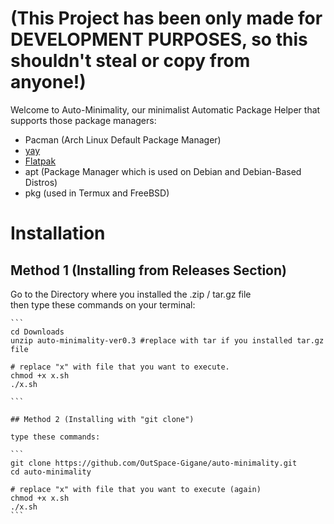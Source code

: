 # (This Project has been only made for DEVELOPMENT PURPOSES, so this shouldn't steal or copy from anyone!)

Welcome to Auto-Minimality, our minimalist Automatic Package Helper that supports those package managers:

- Pacman (Arch Linux Default Package Manager)  
- [yay](https://github.com/Jguer/yay)  
- [Flatpak](https://flatpak.org/setup/)  
- apt (Package Manager which is used on Debian and Debian-Based Distros)  
- pkg (used in Termux and FreeBSD)  

# Installation

## Method 1 (Installing from Releases Section)

Go to the Directory where you installed the .zip / tar.gz file  
then type these commands on your terminal:  

``````
```
cd Downloads  
unzip auto-minimality-ver0.3 #replace with tar if you installed tar.gz file  
  
# replace "x" with file that you want to execute.  
chmod +x x.sh  
./x.sh

```

## Method 2 (Installing with "git clone")

type these commands:  
  
```
git clone https://github.com/OutSpace-Gigane/auto-minimality.git  
cd auto-minimality  
  
# replace "x" with file that you want to execute (again)  
chmod +x x.sh  
./x.sh  
```
